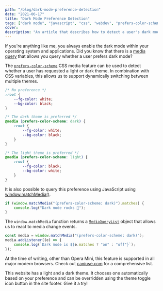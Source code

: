```yaml
---
path: "/blog/dark-mode-preference-detection"
date: "2021-06-17"
title: "Dark Mode Preference Detection"
tags: ["dark mode", "javascript", "css", "webdev", "prefers-color-scheme"]
cover:
description: "An article that describes how to detect a user's dark mode preference."
---
```


If you're anything like me, you always enable the dark mode within your operating system and applications. Did you know that there is a [media query](https://developer.mozilla.org/en-US/docs/Web/CSS/Media_queries) that allows you query whether a user prefers dark mode?

The [`prefers-color-scheme`](https://developer.mozilla.org/en-US/docs/Web/CSS/@media/prefers-color-scheme) CSS media feature can be used to detect whether a user has requested a light or dark theme. In combination with CSS variables, this allows us to support dynamically switching between multiple themes.

```css
/* No preference */
:root {
    --fg-color: white;
    --bg-color: black;
}

/* The dark theme is preferred */
@media (prefers-color-scheme: dark) {
    :root {
        --fg-color: white;
        --bg-color: black;
    }
}

/* The light theme is preferred */
@media (prefers-color-scheme: light) {
    :root {
        --fg-color: black;
        --bg-color: white;
    }
}
```

It is also possible to query this preference using JavaScript using [window.matchMedia()](https://developer.mozilla.org/en-US/docs/Web/API/Window/matchMedia).

```javascript
if (window.matchMedia("(prefers-color-scheme: dark)").matches) {
    console.log("Dark mode rocks 🎉");
}
```

The `window.matchMedia` function returns a [`MediaQueryList`](https://developer.mozilla.org/en-US/docs/Web/API/MediaQueryList) object that allows us to react to media change events.

```javascript
const media = window.matchMedia("(prefers-color-scheme: dark)");
media.addListener((e) => {
    console.log(`Dark mode is ${e.matches ? "on" : "off"}`);
});
```

At the time of writing, other than Opera Mini, this feature is supported in all major modern browsers. Check out [caniuse.com](https://caniuse.com/prefers-color-scheme) for a comprehensive list.

This website has a light and a dark theme. It chooses one automatically based on your preference and can be overridden using the theme toggle icon button in the site footer. Give it a try!
